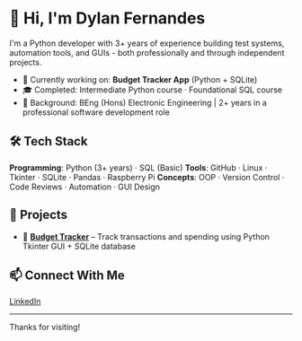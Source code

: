 # 👋 Hi, I'm Dylan Fernandes

I'm a Python developer with 3+ years of experience building test systems, automation tools, and GUIs - both professionally and through independent projects.

- 🔭 Currently working on: **Budget Tracker App** (Python + SQLite)
- 🎓 Completed: Intermediate Python course · Foundational SQL course
- 🧠 Background: BEng (Hons) Electronic Engineering | 2+ years in a professional software development role

## 🛠 Tech Stack
**Programming**: Python (3+ years) · SQL (Basic)
**Tools**: GitHub · Linux · Tkinter · SQLite · Pandas · Raspberry Pi
**Concepts**: OOP · Version Control · Code Reviews · Automation · GUI Design

## 🚀 Projects
- 🔹 [**Budget Tracker**](https://github.com/DylanFernandes98/budget-tracker) – Track transactions and spending using Python Tkinter GUI + SQLite database  

## 📫 Connect With Me
[LinkedIn](https://www.linkedin.com/in/fernandes-dylan/)  

---

Thanks for visiting!

